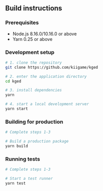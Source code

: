 ## Build instructions

### Prerequisites

- Node.js 8.16.0/10.16.0 or above
- Yarn 0.25 or above

### Development setup

```sh
# 1. clone the repository
git clone https://github.com/kiigame/kged

# 2. enter the application directory
cd kged

# 3. install dependencies
yarn

# 4. start a local development server
yarn start
```

### Building for production
```sh
# Complete steps 1-3

# Build a production package
yarn build
```
### Running tests
```sh
# Complete steps 1-3

# Start a test runner
yarn test
```
